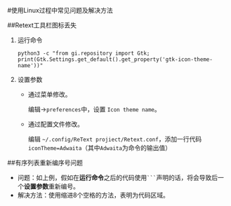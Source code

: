#使用Linux过程中常见问题及解决方法

##Retext工具栏图标丢失

1.  运行命令

        python3 -c "from gi.repository import Gtk; print(Gtk.Settings.get_default().get_property('gtk-icon-theme-name'))"


1.  设置参数

    *   通过菜单修改。
    
        编辑&rarr;`preferences`中，设置   `Icon theme name`。
    
    *   通过配置文件修改。
       
        编辑  `~/.config/ReText projiect/Retext.conf`，添加一行代码   `iconTheme=Adwaita`（其中`Adwaita`为命令的输出值）


##有序列表重新编序号问题
*   问题：如上例，假如在**运行命令**之后的代码使用` ``` `声明的话，将会导致后一个**设置参数**重新编号。
*   解决方法：使用缩进8个空格的方法，表明为代码区域。